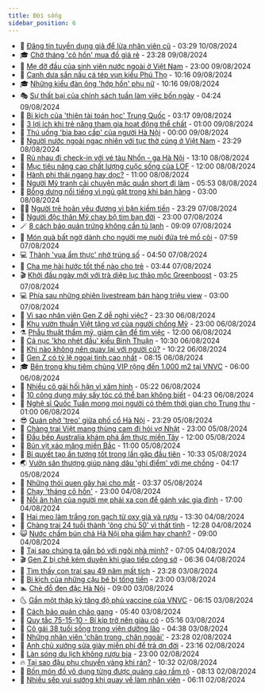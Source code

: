 ```yaml
---
title: Đời sống
sidebar_position: 6
---
```


<!-- vnexpress-doi-song:START -->
- 🚀 [Đăng tin tuyển dụng giả để lừa nhân viên cũ](https://vnexpress.net/dang-tin-tuyen-dung-gia-de-lua-nhan-vien-cu-4779827.html) - 03:29 10/08/2024
- 🎓 [Chờ tháng &#39;cô hồn&#39; mua đồ giá rẻ](https://vnexpress.net/cho-thang-co-hon-mua-do-gia-re-4779793.html) - 23:28 09/08/2024
- 🚦 [Mẹ đỡ đầu của sinh viên nước ngoài ở Việt Nam](https://vnexpress.net/me-do-dau-cua-sinh-vien-nuoc-ngoai-o-viet-nam-4778340.html) - 23:00 09/08/2024
- 🦣 [Canh dưa sắn nấu cá tép vụn kiểu Phú Thọ](https://vnexpress.net/canh-dua-san-nau-ca-tep-vun-kieu-phu-tho-4779656.html) - 10:16 09/08/2024
- 🎓 [Những kiểu đàn ông &#39;hớp hồn&#39; phụ nữ](https://vnexpress.net/nhung-kieu-dan-ong-hop-hon-phu-nu-4779730.html) - 10:16 09/08/2024
- 🎭 [Sự thất bại của chính sách tuần làm việc bốn ngày](https://vnexpress.net/su-that-bai-cua-chinh-sach-tuan-lam-viec-bon-ngay-4779099.html) - 04:24 09/08/2024
- 🦅 [Bi kịch của &#39;thiên tài toán học&#39; Trung Quốc](https://vnexpress.net/bi-kich-cua-thien-tai-toan-hoc-trung-quoc-4779244.html) - 03:17 09/08/2024
- 🎃 [3 lợi ích khi trẻ năng tham gia hoạt động thể chất](https://vnexpress.net/3-loi-ich-khi-tre-nang-tham-gia-hoat-dong-the-chat-4778649.html) - 01:00 09/08/2024
- 💪 [Thú uống &#39;bia bao cấp&#39; của người Hà Nội](https://vnexpress.net/thu-uong-bia-bao-cap-cua-nguoi-ha-noi-4778879.html) - 00:00 09/08/2024
- 🐻 [Người nước ngoài ngạc nhiên với tục thờ cúng ở Việt Nam](https://vnexpress.net/nguoi-nuoc-ngoai-ngac-nhien-voi-tuc-tho-cung-o-viet-nam-4778926.html) - 23:29 08/08/2024
- 🧠 [Rủ nhau đi check-in với vé tàu Nhổn - ga Hà Nội](https://vnexpress.net/ru-nhau-di-check-in-voi-ve-tau-nhon-ga-ha-noi-4779358.html) - 13:10 08/08/2024
- 🐘 [Mục tiêu nâng cao chất lượng cuộc sống của LOF](https://vnexpress.net/muc-tieu-nang-cao-chat-luong-cuoc-song-cua-lof-4778748.html) - 12:00 08/08/2024
- 👹 [Hành phi thái ngang hay dọc?](https://vnexpress.net/hanh-phi-thai-ngang-hay-doc-4779211.html) - 11:00 08/08/2024
- 💂 [Người Mỹ tranh cãi chuyện mặc quần short đi làm](https://vnexpress.net/nguoi-my-tranh-cai-chuyen-mac-quan-short-di-lam-4779145.html) - 05:53 08/08/2024
- 🦍 [Bỗng dưng nổi tiếng vì ngủ gật trong khi bán hàng](https://vnexpress.net/bong-dung-noi-tieng-vi-ngu-gat-trong-khi-ban-hang-4775895.html) - 03:00 08/08/2024
- 🧑‍🏫 [Người trẻ hoãn yêu đương vì bận kiếm tiền](https://vnexpress.net/nguoi-tre-hoan-yeu-duong-vi-ban-kiem-tien-4778922.html) - 23:29 07/08/2024
- 🧰 [Người độc thân Mỹ chạy bộ tìm bạn đời](https://vnexpress.net/nguoi-doc-than-my-chay-bo-tim-ban-doi-4778927.html) - 23:00 07/08/2024
- 🪄 [8 cách bảo quản trứng không cần tủ lạnh](https://vnexpress.net/8-cach-bao-quan-trung-khong-can-tu-lanh-4778784.html) - 09:09 07/08/2024
- 🐲 [Món quà bất ngờ dành cho người mẹ nuôi đứa trẻ mồ côi](https://vnexpress.net/mon-qua-bat-ngo-danh-cho-nguoi-me-nuoi-dua-tre-mo-coi-4778533.html) - 07:59 07/08/2024
- 💻 [Thành &#39;vua ẩm thực&#39; nhờ trúng số](https://vnexpress.net/thanh-vua-am-thuc-nho-trung-so-4778721.html) - 04:50 07/08/2024
- 🐘 [Cha mẹ hài hước tốt thế nào cho trẻ](https://vnexpress.net/cha-me-hai-huoc-tot-the-nao-cho-tre-4778707.html) - 03:44 07/08/2024
- 🎬 [Khởi đầu ngày mới với trà diệp lục thảo mộc Greenboost](https://vnexpress.net/khoi-dau-ngay-moi-voi-tra-diep-luc-thao-moc-greenboost-4766576.html) - 03:25 07/08/2024
- 💻 [Phía sau những phiên livestream bán hàng triệu view](https://vnexpress.net/phia-sau-nhung-phien-livestream-ban-hang-trieu-view-4774457.html) - 03:00 07/08/2024
- 🧰 [Vì sao nhân viên Gen Z dễ nghỉ việc?](https://vnexpress.net/vi-sao-nhan-vien-gen-z-de-nghi-viec-4778549.html) - 23:30 06/08/2024
- 🫣 [Khu vườn thuần Việt tặng vợ của người chồng Mỹ](https://vnexpress.net/khu-vuon-thuan-viet-tang-vo-cua-nguoi-chong-my-4778217.html) - 23:00 06/08/2024
- ⚗️ [Phẫu thuật thẩm mỹ, giảm cân để tìm việc](https://vnexpress.net/phau-thuat-tham-my-giam-can-de-tim-viec-4778486.html) - 12:00 06/08/2024
- 🌊 [Cá nục &#39;kho nhét đầu&#39; kiểu Bình Thuận](https://vnexpress.net/ca-nuc-kho-nhet-dau-kieu-binh-thuan-4778409.html) - 10:30 06/08/2024
- 💃 [Khi nào không nên quay lại với người cũ?](https://vnexpress.net/khi-nao-khong-nen-quay-lai-voi-nguoi-cu-4778496.html) - 10:22 06/08/2024
- 🦆 [Gen Z có tỷ lệ ngoại tình cao nhất](https://vnexpress.net/gen-z-co-ty-le-ngoai-tinh-cao-nhat-4778343.html) - 08:15 06/08/2024
- 🎓 [Bên trong khu tiêm chủng VIP rộng đến 1.000 m2 tại VNVC](https://vnexpress.net/ben-trong-khu-tiem-chung-vip-rong-den-1-000-m2-tai-vnvc-4778334.html) - 06:00 06/08/2024
- 💪 [Nhiều cô gái hối hận vì xăm hình](https://vnexpress.net/nhieu-co-gai-hoi-han-vi-xam-hinh-4778319.html) - 05:22 06/08/2024
- 🤔 [10 công dụng máy sấy tóc có thể bạn không biết](https://vnexpress.net/10-cong-dung-may-say-toc-co-the-ban-khong-biet-4778063.html) - 04:23 06/08/2024
- 🧰 [Nghệ sĩ Quốc Tuấn mong mọi người có thêm thời gian cho Trung thu](https://vnexpress.net/nghe-si-quoc-tuan-mong-moi-nguoi-co-them-thoi-gian-cho-trung-thu-4778065.html) - 01:00 06/08/2024
- 😎 [Quán phở &#39;treo&#39; giữa phố cổ Hà Nội](https://vnexpress.net/quan-pho-treo-giua-pho-co-ha-noi-4777899.html) - 23:29 05/08/2024
- 🌮 [Chàng trai Việt mang thùng cam đi hỏi vợ Nhật](https://vnexpress.net/chang-trai-viet-mang-thung-cam-di-hoi-vo-nhat-4776075.html) - 23:00 05/08/2024
- 🧠 [Đầu bếp Australia khám phá ẩm thực miền Tây](https://vnexpress.net/dau-bep-australia-kham-pha-am-thuc-mien-tay-4777881.html) - 12:00 05/08/2024
- 🎡 [Bún vịt xáo măng miền Bắc](https://vnexpress.net/doi-song-cooking-bun-vit-xao-mang-mien-bac-4777988.html) - 11:00 05/08/2024
- 🎡 [Bí quyết tạo ấn tượng tốt trong lần gặp đầu tiên](https://vnexpress.net/bi-quyet-tao-an-tuong-tot-trong-lan-gap-dau-tien-4776717.html) - 10:33 05/08/2024
- 🌏 [Vườn sân thượng giúp nàng dâu &#39;ghi điểm&#39; với mẹ chồng](https://vnexpress.net/vuon-san-thuong-giup-nang-dau-ghi-diem-voi-me-chong-4777560.html) - 04:17 05/08/2024
- 🐻 [Những thói quen gây hại cho mắt](https://vnexpress.net/nhung-thoi-quen-gay-hai-cho-mat-4777678.html) - 03:37 05/08/2024
- 💂 [Chạy &#39;tháng cô hồn&#39;](https://vnexpress.net/chay-thang-co-hon-4777100.html) - 23:00 04/08/2024
- 🥸 [Nỗi ân hận của người mẹ phải xa con để gánh vác gia đình](https://vnexpress.net/noi-an-han-cua-nguoi-me-phai-xa-con-de-ganh-vac-gia-dinh-4776533.html) - 17:00 04/08/2024
- 🌋 [Hai mẹo làm trắng ron gạch từ oxy già và rượu](https://vnexpress.net/hai-meo-lam-trang-ron-gach-tu-oxy-gia-va-ruou-4777401.html) - 13:30 04/08/2024
- 🦩 [Chàng trai 24 tuổi thành &#39;ông chú 50&#39; vì thất tình](https://vnexpress.net/chang-trai-24-tuoi-thanh-ong-chu-50-vi-that-tinh-4777644.html) - 12:28 04/08/2024
- 😺 [Nước chấm bún chả Hà Nội pha giấm hay chanh?](https://vnexpress.net/doi-song-cooking-nuoc-cham-bun-cha-ha-noi-4777572.html) - 09:00 04/08/2024
- 🐻 [Tại sao chúng ta gắn bó với ngôi nhà mình?](https://vnexpress.net/tai-sao-chung-ta-gan-bo-voi-ngoi-nha-minh-4777542.html) - 07:05 04/08/2024
- 🎬 [Gen Z bị chê kém duyên khi giao tiếp công sở](https://vnexpress.net/gen-z-bi-che-kem-duyen-khi-giao-tiep-cong-so-4777573.html) - 06:36 04/08/2024
- 🎊 [Tìm thấy con trai sau 49 năm mất tích](https://vnexpress.net/tim-thay-con-trai-sau-49-nam-mat-tich-4777395.html) - 23:28 03/08/2024
- 💄 [Bi kịch của những cậu bé bị tống tiền](https://vnexpress.net/bi-kich-cua-nhung-cau-be-bi-tong-tien-4777323.html) - 23:00 03/08/2024
- 🏊 [Chè đỗ đen đặc Hà Nội](https://vnexpress.net/doi-song-cooking-che-do-den-dac-ha-noi-4777321.html) - 09:00 03/08/2024
- 🌜 [Gần một thập kỷ tăng độ phủ vaccine của VNVC](https://vnexpress.net/gan-mot-thap-ky-tang-do-phu-vaccine-cua-vnvc-4777334.html) - 06:15 03/08/2024
- 🤡 [Cách bảo quản chảo gang](https://vnexpress.net/cach-bao-quan-chao-gang-4777159.html) - 05:40 03/08/2024
- 🥰 [Quy tắc 75-15-10 - Bí kíp trở nên giàu có](https://vnexpress.net/quy-tac-75-15-10-bi-kip-tro-nen-giau-co-4777108.html) - 05:16 03/08/2024
- 🦍 [Cô gái 38 tuổi sống trong viện dưỡng lão](https://vnexpress.net/co-gai-38-tuoi-song-trong-vien-duong-lao-4777244.html) - 04:38 03/08/2024
- 🫣 [Những nhân viên &#39;chân trong, chân ngoài&#39;](https://vnexpress.net/nhung-nhan-vien-chan-trong-chan-ngoai-4776258.html) - 23:28 02/08/2024
- 🚦 [Anh chủ xưởng sửa giày miễn phí để trả ơn đời](https://vnexpress.net/anh-chu-xuong-sua-giay-mien-phi-de-tra-on-doi-4773793.html) - 23:16 02/08/2024
- 🐘 [Làn sóng du lịch không rượu bia](https://vnexpress.net/lan-song-du-lich-khong-ruou-bia-4777166.html) - 23:00 02/08/2024
- 🔥 [Tại sao đậu phụ chuyển vàng khi rán?](https://vnexpress.net/doi-song-cooking-tai-sao-dau-phu-chuyen-vang-khi-ran-4777072.html) - 10:32 02/08/2024
- 🎃 [Bốn món đồ vô dụng từng được quảng cáo rầm rộ](https://vnexpress.net/bon-mon-do-vo-dung-tung-duoc-quang-cao-ram-ro-4777004.html) - 08:13 02/08/2024
- 🥳 [Nhiều sếp vui sướng khi quay về làm nhân viên](https://vnexpress.net/nhieu-sep-vui-suong-khi-quay-ve-lam-nhan-vien-4776986.html) - 06:11 02/08/2024<!-- vnexpress-doi-song:END -->
